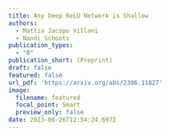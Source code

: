 ```yaml
---
title: Any Deep ReLU Network is Shallow
authors:
  - Mattia Jacopo Villani
  - Nandi Schoots
publication_types:
  - "0"
publication_short: (Preprint)
draft: false
featured: false
url_pdf: 'https://arxiv.org/abs/2306.11827'
image:
  filename: featured
  focal_point: Smart
  preview_only: false
date: 2023-06-26T12:54:24.697Z
---
```

